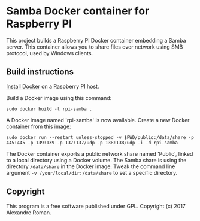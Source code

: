 # Samba Docker container for Raspberry PI

This project builds a Raspberry PI Docker container embedding a Samba server.
This container allows you to share files over network using SMB protocol, used by Windows clients.

## Build instructions

[Install Docker](https://www.raspberrypi.org/blog/docker-comes-to-raspberry-pi) on a Raspberry PI host.

Build a Docker image using this command:

`
sudo docker build -t rpi-samba .
`

A Docker image named 'rpi-samba' is now available.
Create a new Docker container from this image:

`
sudo docker run --restart unless-stopped -v $PWD/public:/data/share -p 445:445 -p 139:139 -p 137:137/udp -p 138:138/udp -i -d rpi-samba
`

The Docker container exports a public network share named 'Public', linked to a local directory using a Docker volume.
The Samba share is using the directory <code>/data/share</code> in the Docker image.
Tweak the command line argument <code>-v /your/local/dir:/data/share</code> to set a specific directory.

## Copyright

This program is a free software published under GPL.
Copyright (c) 2017 Alexandre Roman.

